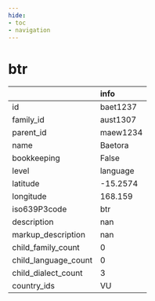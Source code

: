 ```yaml
---
hide:
- toc
- navigation
---
```

# btr
|                      | info     |
|:---------------------|:---------|
| id                   | baet1237 |
| family_id            | aust1307 |
| parent_id            | maew1234 |
| name                 | Baetora  |
| bookkeeping          | False    |
| level                | language |
| latitude             | -15.2574 |
| longitude            | 168.159  |
| iso639P3code         | btr      |
| description          | nan      |
| markup_description   | nan      |
| child_family_count   | 0        |
| child_language_count | 0        |
| child_dialect_count  | 3        |
| country_ids          | VU       |